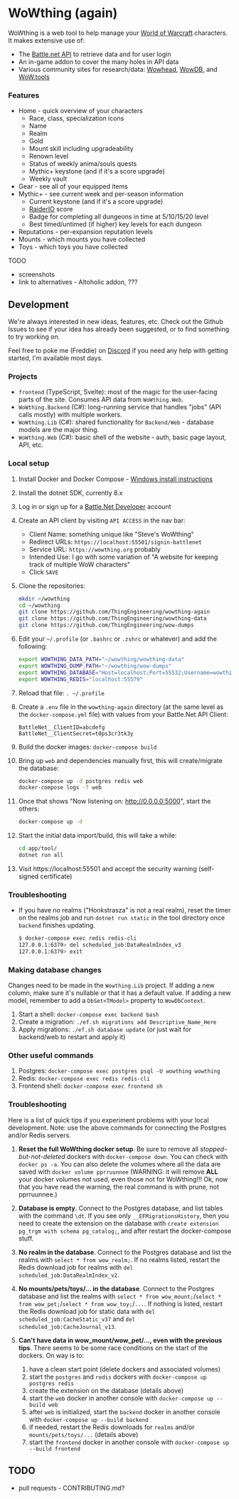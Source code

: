 # WoWthing (again)

WoWthing is a web tool to help manage your [World of Warcraft](https://worldofwarcraft.com/en-us/)
characters. It makes extensive use of:
 
- The [Battle.net API](https://develop.battle.net/documentation) to retrieve data and for user
  login
- An in-game addon to cover the many holes in API data
- Various community sites for research/data: [Wowhead](https://www.wowhead.com), [WowDB](https://www.wowdb.com),
  and [WoW.tools](https://wow.tools)


### Features

- Home - quick overview of your characters
   - Race, class, specialization icons
   - Name
   - Realm
   - Gold
   - Mount skill including upgradeability
   - Renown level
   - Status of weekly anima/souls quests
   - Mythic+ keystone (and if it's a score upgrade)
   - Weekly vault
- Gear - see all of your equipped items
- Mythic+ - see current week and per-season information
   - Current keystone (and if it's a score upgrade)
   - [RaiderIO](https://raider.io) score
   - Badge for completing all dungeons in time at 5/10/15/20 level
   - Best timed/untimed (if higher) key levels for each dungeon
- Reputations - per-expansion reputation levels
- Mounts - which mounts you have collected
- Toys - which toys you have collected


TODO

- screenshots
- link to alternatives - Altoholic addon, ???


## Development

We're always interested in new ideas, features, etc. Check out the Github Issues to
see if your idea has already been suggested, or to find something to try working on.

Feel free to poke me (Freddie) on [Discord](https://discord.gg/4UkTT5y) if you need
any help with getting started, I'm available most days.

### Projects

- `frontend` (TypeScript, Svelte): most of the magic for the user-facing parts of the site.
  Consumes API data from `WoWthing.Web`. 
- `WoWthing.Backend` (C#): long-running service that handles "jobs" (API calls mostly)
  with multiple workers.
- `WoWthing.Lib` (C#): shared functionality for `Backend/Web` - database models are the major
  thing.
- `WoWthing.Web` (C#): basic shell of the website - auth, basic page layout, API, etc.

### Local setup

1. Install Docker and Docker Compose - [Windows install instructions](https://docs.docker.com/docker-for-windows/install/)

1. Install the dotnet SDK, currently 8.x

1. Log in or sign up for a [Battle.Net Developer](https://develop.battle.net) account

1. Create an API client by visiting `API ACCESS` in the nav bar:
    - Client Name: something unique like "Steve's WoWthing"
    - Redirect URLs: `https://localhost:55501/signin-battlenet`
    - Service URL: `https://wowthing.org` probably
    - Intended Use: I go with some variation of "A website for keeping track of multiple WoW
      characters"
    - Click `SAVE`

1. Clone the repositories:

    ```bash
    mkdir ~/wowthing
    cd ~/wowthing
    git clone https://github.com/ThingEngineering/wowthing-again
    git clone https://github.com/ThingEngineering/wowthing-data
    git clone https://github.com/ThingEngineering/wow-dumps
    ```

1. Edit your `~/.profile` (or `.bashrc` or `.zshrc` or whatever) and add the following:

    ```bash
    export WOWTHING_DATA_PATH="~/wowthing/wowthing-data"
    export WOWTHING_DUMP_PATH="~/wowthing/wow-dumps"
    export WOWTHING_DATABASE="Host=localhost;Port=55532;Username=wowthing;Password=topsecret"
    export WOWTHING_REDIS="localhost:55579"
    ```

1. Reload that file: `. ~/.profile`

1. Create a `.env` file in the `wowthing-again` directory (at the same level as the `docker-compose.yml` file) with values from your Battle.Net API Client:

    ```
    BattleNet__ClientID=abcdefg
    BattleNet__ClientSecret=t0ps3cr3tk3y
    ```

1. Build the docker images: `docker-compose build`

1. Bring up `web` and dependencies manually first, this will create/migrate the database:

    ```bash
    docker-compose up -d postgres redis web
    docker-compose logs -f web
    ```

1. Once that shows "Now listening on: http://0.0.0.0:5000", start the others:

    ```bash
    docker-compose up -d
    ```

1. Start the initial data import/build, this will take a while:

    ```bash
    cd app/tool/
    dotnet run all
    ```

1. Visit https://localhost:55501 and accept the security warning (self-signed certificate)

### Troubleshooting

- If you have no realms ("Honkstrasza" is not a real realm), reset the timer on the realms job and run `dotnet run static` in the tool directory once `backend` finishes updating.

    ```bash
    $ docker-compose exec redis redis-cli
    127.0.0.1:6379> del scheduled_job:DataRealmIndex_v3
    127.0.0.1:6379> exit
    ```

### Making database changes

Changes need to be made in the `Wowthing.Lib` project. If adding a new column, make sure it's
nullable or that it has a  default value. If adding a new model, remember to add a `DbSet<TModel>`
property to `WowDbContext`.

1. Start a shell: `docker-compose exec backend bash`
1. Create a migration: `./ef.sh migrations add Descriptive_Name_Here`
1. Apply migrations: `./ef.sh database update` (or just wait for backend/web to restart and
   apply it)

### Other useful commands

1. Postgres: `docker-compose exec postgres psql -U wowthing wowthing`
1. Redis: `docker-compose exec redis redis-cli`
1. Frontend shell: `docker-compose exec frontend sh`

### Troubleshooting

Here is a list of quick tips if you experiment problems with your local development. Note: use the above commands for connecting the Postgres and/or Redis servers.

1. **Reset the full WoWthing docker setup**. Be sure to remove all *stopped-but-not-deleted* dockers with `docker-compose down`. You can check with `docker ps -a`. You can also delete the volumes where all the data are saved with `docker volume pprruunnee` (WARNING: it will remove **ALL** your docker volumes not used, even those not for WoWthing!!! Ok, now that you have read the warning, the real command is with prune, not pprruunnee.)
1. **Database is empty**. Connect to the Postgres database, and list tables with the command `\dt`. If you see only `__EFMigrationsHistory`, then you need to create the extension on the database with `create extension pg_trgm with schema pg_catalog;`, and after restart the docker-compose stuff.

1. **No realm in the database**. Connect to the Postgres database and list the realms with `select * from wow_realm;`. If no realms listed, restart the Redis download job for realms with `del scheduled_job:DataRealmIndex_v2`.

1. **No mounts/pets/toys/... in the database**. Connect to the Postgres database and list the realms with `select * from wow_mount;`/`select * from wow_pet;`/`select * from wow_toy;`/`...`. If nothing is listed, restart the Redis download job for static data with `del scheduled_job:CacheStatic_v37` and `del scheduled_job:CacheJournal_v13`.

1. **Can't have data in wow_mount/wow_pet/..., even with the previous tips**. There seems to be some race conditions on the start of the dockers. On way is to:

    1. have a clean start point (delete dockers and associated volumes)
    1. start the `postgres` and `redis` dockers with `docker-compose up postgres redis`
    1. create the extension on the database (details above)
    1. start the `web` docker in another console with `docker-compose up --build web`
    1. after `web` is initialized, start the `backend` docker in another console with `docker-compose up --build backend`
    1. if needed, restart the Redis downloads for `realms` and/or `mounts/pets/toys/...` (details above)
    1. start the `frontend` docker in another console with `docker-compose up --build frontend`

## TODO

- pull requests - CONTRIBUTING.md?

